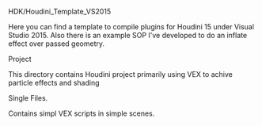 HDK/Houdini_Template_VS2015

Here you can find a template to compile plugins for Houdini 15 under Visual Studio 2015. Also there is an example SOP I've developed to
do an inflate effect over passed geometry.

Project

This directory contains Houdini project primarily using VEX to achive particle effects and shading

Single Files.

Contains simpl VEX scripts in simple scenes.
